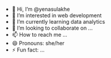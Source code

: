 - 👋 Hi, I’m @yenasulakhe
- 👀 I’m interested in web development
- 🌱 I’m currently learning data analytics
- 💞️ I’m looking to collaborate on ...
- 📫 How to reach me ...
- 😄 Pronouns: she/her
- ⚡ Fun fact: ...

<!---
yenasulakhe/yenasulakhe is a ✨ special ✨ repository because its `README.md` (this file) appears on your GitHub profile.
You can click the Preview link to take a look at your changes.
--->
